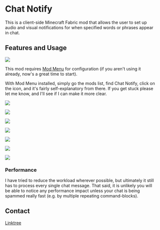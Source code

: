# Chat Notify

This is a client-side Minecraft Fabric mod that allows the 
user to set up audio and visual notifications for when specified words or 
phrases appear in chat.

## Features and Usage

![](https://i.postimg.cc/Qt0W1W8f/2023-06-14-09-09-34.png)

This mod requires [Mod Menu](https://modrinth.com/mod/modmenu) for 
configuration (if you aren't using it already, now's a great time to start).

With Mod Menu installed, simply go the mods list, find Chat Notify, click
on the icon, and it's fairly self-explanatory from there. If you get stuck 
please let me know, and I'll see if I can make it more clear.

![](https://i.postimg.cc/7LrP6Ykb/2023-06-14-09-00-17.png)

![](https://i.postimg.cc/RhZZBszR/2023-06-14-09-00-20.png)

![](https://i.postimg.cc/VsKNR8jH/2023-06-14-09-00-23.png)

![](https://i.postimg.cc/sXcgbFbx/2023-06-14-09-00-30.png)

![](https://i.postimg.cc/3J6JsFfX/2023-06-14-09-00-36.png)

![](https://i.postimg.cc/Fs1HCBpF/2023-06-14-09-00-58.png)

![](https://i.postimg.cc/VvZLLqfc/2023-06-14-09-01-09.png)

### Performance

I have tried to reduce the workload wherever possible, but ultimately it still
has to process every single chat message. That said, it is unlikely you will be
able to notice any performance impact unless your chat is being spammed really
fast (e.g. by multiple repeating command-blocks).

## Contact

[Linktree](https://linktr.ee/notryken)
